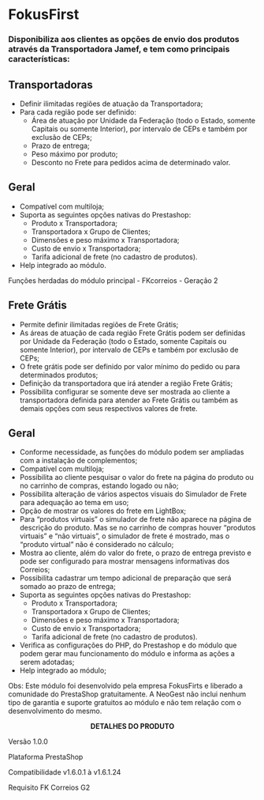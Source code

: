 # FokusFirst

### Disponibiliza aos clientes as opções de envio dos produtos através da Transportadora Jamef, e tem como principais características:

## Transportadoras
* Definir ilimitadas regiões de atuação da Transportadora;
* Para cada região pode ser definido:
   * Área de atuação por Unidade da Federação (todo o Estado, somente Capitais ou somente Interior), por intervalo de CEPs e também por exclusão de CEPs;
   * Prazo de entrega;
   * Peso máximo por produto;
   * Desconto no Frete para pedidos acima de determinado valor.
 
## Geral
* Compatível com multiloja;
* Suporta as seguintes opções nativas do Prestashop:
   * Produto x Transportadora;
   * Transportadora x Grupo de Clientes;
   * Dimensões e peso máximo x Transportadora;
   * Custo de envio x Transportadora;
   * Tarifa adicional de frete (no cadastro de produtos).
* Help integrado ao módulo.
 
Funções herdadas do módulo principal - FKcorreios - Geração 2

## Frete Grátis
* Permite definir ilimitadas regiões de Frete Grátis;
* As áreas de atuação de cada região Frete Grátis podem ser definidas por Unidade da Federação (todo o Estado, somente Capitais ou somente Interior), por intervalo de CEPs e também por exclusão de CEPs;
* O frete grátis pode ser definido por valor mínimo do pedido ou para determinados produtos;
* Definição da transportadora que irá atender a região Frete Grátis;
* Possibilita configurar se somente deve ser mostrada ao cliente a transportadora definida para atender ao Frete Grátis ou também as demais opções com seus respectivos valores de frete.

## Geral
* Conforme necessidade, as funções do módulo podem ser ampliadas com a instalação de complementos;
* Compatível com multiloja;
* Possibilita ao cliente pesquisar o valor do frete na página do produto ou no carrinho de compras, estando logado ou não;
* Possibilita alteração de vários aspectos visuais do Simulador de Frete para adequação ao tema em uso;
* Opção de mostrar os valores do frete em LightBox;
* Para “produtos virtuais” o simulador de frete não aparece na página de descrição do produto. Mas se no carrinho de compras houver “produtos virtuais” e “não virtuais”, o simulador de frete é mostrado, mas o “produto virtual” não é considerado no cálculo;
* Mostra ao cliente, além do valor do frete, o prazo de entrega previsto e pode ser configurado para mostrar mensagens informativas dos Correios;
* Possibilita cadastrar um tempo adicional de preparação que será somado ao prazo de entrega;
* Suporta as seguintes opções nativas do Prestashop:
   * Produto x Transportadora;
   * Transportadora x Grupo de Clientes;
   * Dimensões e peso máximo x Transportadora;
   * Custo de envio x Transportadora;
   * Tarifa adicional de frete (no cadastro de produtos).
* Verifica as configurações do PHP, do Prestashop e do módulo que podem gerar mau funcionamento do módulo e informa as ações a serem adotadas;
* Help integrado ao módulo;
 
Obs: Este módulo foi desenvolvido pela empresa FokusFirts e liberado a comunidade do PrestaShop gratuitamente. A NeoGest não inclui nenhum tipo de garantia e suporte gratuitos ao módulo e não tem relação com o desenvolvimento do mesmo.

<p align="center">
<strong>DETALHES DO PRODUTO</strong> </p>
Versão 1.0.0 </p>
Plataforma PrestaShop </p>
Compatibilidade v1.6.0.1 à v1.6.1.24 </p>
Requisito FK Correios G2 </p>
</p>
